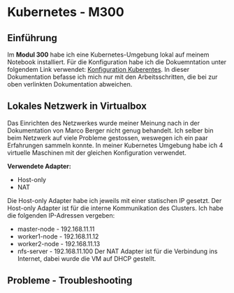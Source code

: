 # Kubernetes - M300

## Einführung
Im **Modul 300** habe ich eine Kubernetes-Umgebung lokal auf meinem Notebook installiert. Für die Konfiguration habe ich die Dokuemntation unter folgendem Link verwendet: [Konfiguration Kuberentes](https://gitlab.com/mbe99/kubernetes/-/blob/master/README.md).
In dieser Dokumentation befasse ich mich nur mit den Arbeitsschritten, die bei zur oben verlinkten Dokumentation abweichen.

## Lokales Netzwerk in Virtualbox
Das Einrichten des Netzwerkes wurde meiner Meinung nach in der Dokumentation von Marco Berger nicht genug behandelt. Ich selber bin beim Netzwerk auf viele Probleme gestossen, weswegen ich ein paar Erfahrungen sammeln konnte.
In meiner Kubernetes Umgebung habe ich 4 virtuelle Maschinen mit der gleichen Konfiguration verwendet.

**Verwendete Adapter:**
- Host-only
- NAT

Die Host-only Adapter habe ich jeweils mit einer statischen IP gesetzt. Der Host-only Adapter ist für die interne Kommunikation des Clusters. Ich habe die folgenden IP-Adressen vergeben:
- master-node - 192.168.11.11
- worker1-node - 192.168.11.12
- worker2-node - 192.168.11.13
- nfs-server - 192.168.11.100
Der NAT Adapter ist für die Verbindung ins Internet, dabei wurde die VM auf DHCP gestellt.

  
## Probleme - Troubleshooting